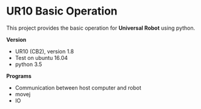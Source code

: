 # UR10 Basic Operation
This project provides the basic operation for **Universal Robot** using python.

**Version**
- UR10 (CB2), version 1.8
- Test on ubuntu 16.04
- python 3.5

**Programs**

- Communication between host computer and robot
- movej
- IO

